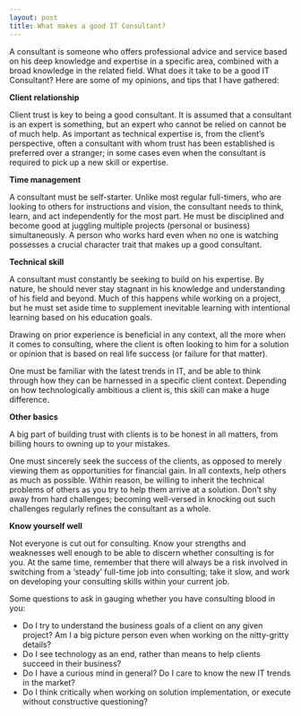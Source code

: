 ```yaml
---
layout: post
title: What makes a good IT Consultant?
---
```


A consultant is someone who offers professional advice and service based on his deep knowledge and expertise in a specific area, combined with a broad knowledge in the related field. What does it take to be a good IT Consultant? Here are some of my opinions, and tips that I have gathered:

**Client relationship**

Client trust is key to being a good consultant. It is assumed that a consultant is an expert is something, but an expert who cannot be relied on cannot be of much help. As important as technical expertise is, from the client’s perspective, often a consultant with whom trust has been established is preferred over a stranger; in some cases even when the consultant is required to pick up a new skill or expertise.

**Time management**

A consultant must be self-starter. Unlike most regular full-timers, who are looking to others for instructions and vision, the consultant needs to think, learn, and act independently for the most part. He must be disciplined and become good at juggling multiple projects (personal or business) simultaneously. A person who works hard even when no one is watching possesses a crucial character trait that makes up a good consultant.

**Technical skill**

A consultant must constantly be seeking to build on his expertise. By nature, he should never stay stagnant in his knowledge and understanding of his field and beyond. Much of this happens while working on a project, but he must set aside time to supplement inevitable learning with intentional learning based on his education goals.

Drawing on prior experience is beneficial in any context, all the more when it comes to consulting, where the client is often looking to him for a solution or opinion that is based on real life success (or failure for that matter).

One must be familiar with the latest trends in IT, and be able to think through how they can be harnessed in a specific client context. Depending on how technologically ambitious a client is, this skill can make a huge difference.

**Other basics**

A big part of building trust with clients is to be honest in all matters, from billing hours to owning up to your mistakes.

One must sincerely seek the success of the clients, as opposed to merely viewing them as opportunities for financial gain. In all contexts, help others as much as possible. Within reason, be willing to inherit the technical problems of others as you try to help them arrive at a solution. Don’t shy away from hard challenges; becoming well-versed in knocking out such challenges regularly refines the consultant as a whole.

**Know yourself well**

Not everyone is cut out for consulting. Know your strengths and weaknesses well enough to be able to discern whether consulting is for you. At the same time, remember that there will always be a risk involved in switching from a ‘steady’ full-time job into consulting; take it slow, and work on developing your consulting skills within your current job.

Some questions to ask in gauging whether you have consulting blood in you:

* Do I try to understand the business goals of a client on any given project? Am I a big picture person even when working on the nitty-gritty details?
* Do I see technology as an end, rather than means to help clients succeed in their business?
* Do I have a curious mind in general? Do I care to know the new IT trends in the market?
* Do I think critically when working on solution implementation, or execute without constructive questioning?
